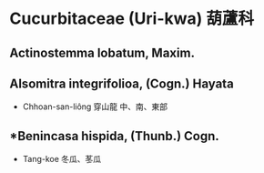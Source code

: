 # Cucurbitaceae (Uri-kwa) 葫蘆科

## Actinostemma lobatum, Maxim.

## Alsomitra integrifolioa, (Cogn.) Hayata
* Chhoan-san-liông 穿山龍
中、南、東部

## *Benincasa hispida, (Thunb.) Cogn.
* Tang-koe 冬瓜、苳瓜

## 
